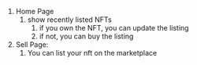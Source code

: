 1. Home Page
    1. show recently listed NFTs
        1. if you own the NFT, you can update the listing
        2. if not, you can buy the listing
2. Sell Page:
    1. You can list your nft on the marketplace
